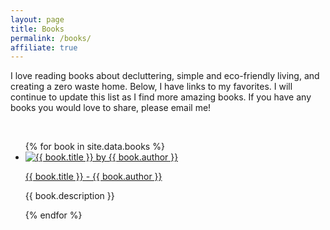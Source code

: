 ```yaml
---
layout: page
title: Books
permalink: /books/
affiliate: true
---
```


I love reading books about decluttering, simple and eco-friendly living, and creating a zero waste home. Below, I have links to my favorites. I will continue to update this list as I find more amazing books. If you have any books you would love to share, please email me!

<br>

<ul class="described-image-list">
  {% for book in site.data.books %}
  <li class="described-image-list__item">
    <div class="described-image-list__item__image">
      <a href="{{ book.link }}" target="_blank">
        <img src="{{ book.image }}" alt="{{ book.title }} by {{ book.author }}"/>
      </a>
    </div>
    <div class="described-image-list__item__description">
      <p class="described-image-list__item__description__heading"><a href="{{ book.link }}" target="_blank">{{ book.title }} - {{ book.author }}</a></p>
      <p>{{ book.description }}</p>
    </div>
  </li>
  {% endfor %}
</ul>

